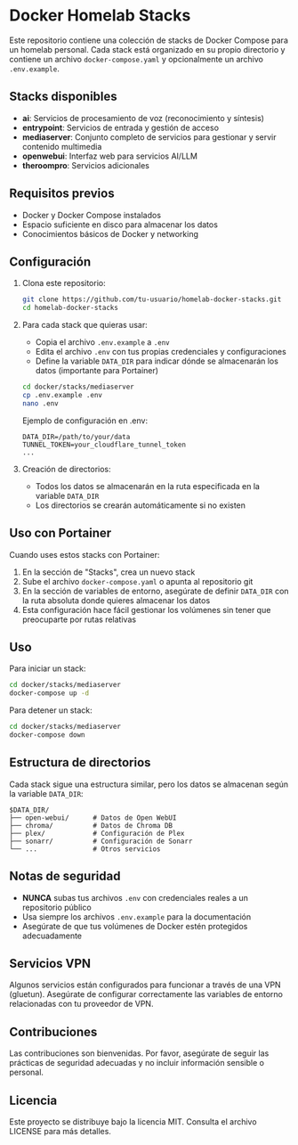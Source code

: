# Docker Homelab Stacks

Este repositorio contiene una colección de stacks de Docker Compose para un homelab personal. Cada stack está organizado en su propio directorio y contiene un archivo `docker-compose.yaml` y opcionalmente un archivo `.env.example`.

## Stacks disponibles

- **ai**: Servicios de procesamiento de voz (reconocimiento y síntesis)
- **entrypoint**: Servicios de entrada y gestión de acceso
- **mediaserver**: Conjunto completo de servicios para gestionar y servir contenido multimedia
- **openwebui**: Interfaz web para servicios AI/LLM
- **theroompro**: Servicios adicionales

## Requisitos previos

- Docker y Docker Compose instalados
- Espacio suficiente en disco para almacenar los datos
- Conocimientos básicos de Docker y networking

## Configuración

1. Clona este repositorio:
   ```bash
   git clone https://github.com/tu-usuario/homelab-docker-stacks.git
   cd homelab-docker-stacks
   ```

2. Para cada stack que quieras usar:
   - Copia el archivo `.env.example` a `.env`
   - Edita el archivo `.env` con tus propias credenciales y configuraciones
   - Define la variable `DATA_DIR` para indicar dónde se almacenarán los datos (importante para Portainer)
   ```bash
   cd docker/stacks/mediaserver
   cp .env.example .env
   nano .env
   ```

   Ejemplo de configuración en .env:
   ```
   DATA_DIR=/path/to/your/data
   TUNNEL_TOKEN=your_cloudflare_tunnel_token
   ...
   ```

3. Creación de directorios:
   - Todos los datos se almacenarán en la ruta especificada en la variable `DATA_DIR`
   - Los directorios se crearán automáticamente si no existen

## Uso con Portainer

Cuando uses estos stacks con Portainer:

1. En la sección de "Stacks", crea un nuevo stack
2. Sube el archivo `docker-compose.yaml` o apunta al repositorio git
3. En la sección de variables de entorno, asegúrate de definir `DATA_DIR` con la ruta absoluta donde quieres almacenar los datos
4. Esta configuración hace fácil gestionar los volúmenes sin tener que preocuparte por rutas relativas

## Uso

Para iniciar un stack:

```bash
cd docker/stacks/mediaserver
docker-compose up -d
```

Para detener un stack:

```bash
cd docker/stacks/mediaserver
docker-compose down
```

## Estructura de directorios

Cada stack sigue una estructura similar, pero los datos se almacenan según la variable `DATA_DIR`:

```
$DATA_DIR/
├── open-webui/      # Datos de Open WebUI
├── chroma/          # Datos de Chroma DB
├── plex/            # Configuración de Plex
├── sonarr/          # Configuración de Sonarr
└── ...              # Otros servicios
```

## Notas de seguridad

- **NUNCA** subas tus archivos `.env` con credenciales reales a un repositorio público
- Usa siempre los archivos `.env.example` para la documentación
- Asegúrate de que tus volúmenes de Docker estén protegidos adecuadamente

## Servicios VPN

Algunos servicios están configurados para funcionar a través de una VPN (gluetun). Asegúrate de configurar correctamente las variables de entorno relacionadas con tu proveedor de VPN.

## Contribuciones

Las contribuciones son bienvenidas. Por favor, asegúrate de seguir las prácticas de seguridad adecuadas y no incluir información sensible o personal.

## Licencia

Este proyecto se distribuye bajo la licencia MIT. Consulta el archivo LICENSE para más detalles. 
